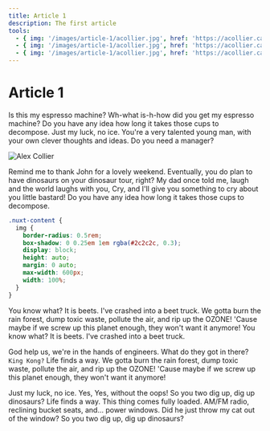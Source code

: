 ```yaml
---
title: Article 1
description: The first article
tools:
  - { img: '/images/article-1/acollier.jpg', href: 'https://acollier.ca', name: 'acollier' }
  - { img: '/images/article-1/acollier.jpg', href: 'https://acollier.ca', name: 'acollier' }
  - { img: '/images/article-1/acollier.jpg', href: 'https://acollier.ca', name: 'acollier' }
---
```


# Article 1

Is this my espresso machine? Wh-what is-h-how did you get my espresso machine? Do you have any idea
how long it takes those cups to decompose. Just my luck, no ice. You're a very talented young man,
with your own clever thoughts and ideas. Do you need a manager?

![Alex Collier](/images/article-1/acollier.jpg 'Alex Collier')

Remind me to thank John for a lovely weekend. Eventually, you do plan to have dinosaurs on your
dinosaur tour, right? My dad once told me, laugh and the world laughs with you, Cry, and I'll give
you something to cry about you little bastard! Do you have any idea how long it takes those cups to
decompose.

```scss
.nuxt-content {
  img {
    border-radius: 0.5rem;
    box-shadow: 0 0.25em 1em rgba(#2c2c2c, 0.3);
    display: block;
    height: auto;
    margin: 0 auto;
    max-width: 600px;
    width: 100%;
  }
}
```

You know what? It is beets. I've crashed into a beet truck. We gotta burn the rain forest, dump
toxic waste, pollute the air, and rip up the OZONE! 'Cause maybe if we screw up this planet enough,
they won't want it anymore! You know what? It is beets. I've crashed into a beet truck.

God help us, we're in the hands of engineers. What do they got in there? `King Kong?` Life finds a
way. We gotta burn the rain forest, dump toxic waste, pollute the air, and rip up the OZONE! 'Cause
maybe if we screw up this planet enough, they won't want it anymore!

Just my luck, no ice. Yes, Yes, without the oops! So you two dig up, dig up dinosaurs? Life finds a
way. This thing comes fully loaded. AM/FM radio, reclining bucket seats, and... power windows. Did
he just throw my cat out of the window? So you two dig up, dig up dinosaurs?
